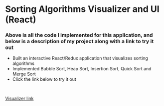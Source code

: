 # Sorting Algorithms Visualizer and UI (React)
### Above is all the code I implemented for this application, and below is a description of my project along with a link to try it out
-	Built an interactive React/Redux application that visualizes sorting algorithms 
-	Implemented Bubble Sort, Heap Sort, Insertion Sort, Quick Sort and Merge Sort
- Click the link below to try it out 
<br /> 

[Visualizer link](https://salazarbrandon1257.github.io/sorting-visualizer/)

